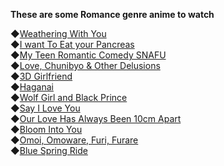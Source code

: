 **These are some Romance genre anime to watch**

◆[Weathering With You](https://anilist.co/anime/106286)\
◆[I want To Eat your Pancreas](https://anilist.co/anime/106286)\
◆[My Teen Romantic Comedy SNAFU](https://anilist.co/anime/14813)\
◆[Love, Chunibyo & Other Delusions](https://anilist.co/anime/14741)\
◆[3D Girlfriend](https://anilist.co/anime/100526)\
◆[Haganai](https://anilist.co/anime/10719)\
◆[Wolf Girl and Black Prince](https://anilist.co/anime/20701)\
◆[Say I Love You](https://anilist.co/anime/14289)\
◆[Our Love Has Always Been 10cm Apart](https://anilist.co/anime/98977)\
◆[Bloom Into You](https://anilist.co/anime/101573)\
◆[Omoi, Omoware, Furi, Furare](https://anilist.co/anime/109125)\
◆[Blue Spring Ride](https://anilist.co/anime/20596)
